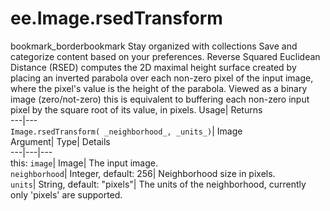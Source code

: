  
#  ee.Image.rsedTransform 
bookmark_borderbookmark Stay organized with collections  Save and categorize content based on your preferences. 
Reverse Squared Euclidean Distance (RSED) computes the 2D maximal height surface created by placing an inverted parabola over each non-zero pixel of the input image, where the pixel's value is the height of the parabola. Viewed as a binary image (zero/not-zero) this is equivalent to buffering each non-zero input pixel by the square root of its value, in pixels. 
Usage| Returns  
---|---  
`Image.rsedTransform( _neighborhood_, _units_)`| Image  
Argument| Type| Details  
---|---|---  
this: `image`| Image| The input image.  
`neighborhood`| Integer, default: 256| Neighborhood size in pixels.  
`units`| String, default: "pixels"| The units of the neighborhood, currently only 'pixels' are supported.  
